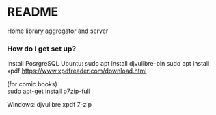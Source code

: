 # README #

Home library aggregator and server

### How do I get set up? ###
Install PosrgreSQL
Ubuntu:
sudo apt install djvulibre-bin
sudo apt install xpdf
https://www.xpdfreader.com/download.html

(for comic books)  
sudo apt-get install p7zip-full 

Windows:
djvulibre
xpdf
7-zip